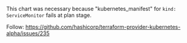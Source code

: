 This chart was necessary because "kubernetes_manifest" for `kind: ServiceMonitor` fails at plan stage.

Follow: https://github.com/hashicorp/terraform-provider-kubernetes-alpha/issues/235
